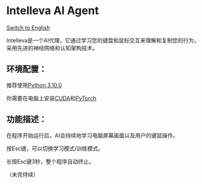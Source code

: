 # Intelleva AI Agent
[Switch to English](https://github.com/EBmddQaKd4l07nugeT7UjWIMn/Intelleva-AI-Agent/blob/main/README_EN.md)

Intelleva是一个AI代理，它通过学习您的键盘和鼠标交互来理解和复制您的行为，采用先进的神经网络和认知架构技术。

## 环境配置：

推荐使用[Python 3.10.0](https://www.python.org/downloads/release/python-3100/)

你需要在电脑上安装[CUDA](https://developer.nvidia.com/cuda-toolkit)和[PyTorch](https://pytorch.org/get-started/locally/)

## 功能描述：

在程序开始运行后，AI会持续地学习电脑屏幕画面以及用户的键鼠操作。

按Esc键，可以切换学习模式/训练模式。

长按Esc键3秒，整个程序自动终止。

（未完待续）
